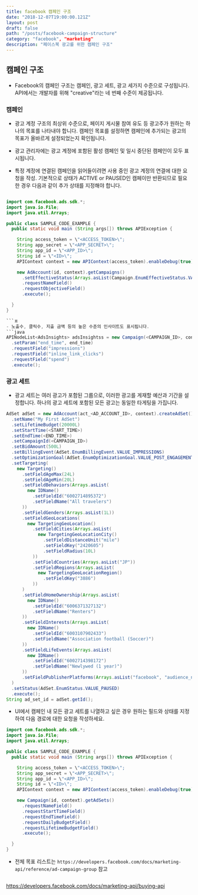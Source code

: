 ```yaml
---
title: facebook 캠페인 구조
date: "2018-12-07T19:00:00.121Z"
layout: post
draft: false
path: "/posts/facebook-campaign-structure"
category: "facebook", "marketing"
description: "페이스북 광고를 위한 캠페인 구조"
---
```


## 캠페인 구조
- Facebook의 캠페인 구조는 캠페인, 광고 세트, 광고 세가지 수준으로 구성됩니다. API에서는 개발자를 위해 "creative"라는 네 번째 수준이 제공됩니다.

### 캠페인
- 광고 계정 구조의 최상위 수준으로, 페이지 게시물 참여 유도 등 광고주가 원하는 하나의 목표를 나타내야 합니다. 캠페인 목표를 설정하면 캠페인에 추가되는 광고의 목표가 올바르게 설정되었는지 확인됩니다.

- 광고 관리자에는 광고 계정에 포함된 활성 캠페인 및 일시 중단된 캠페인이 모두 표시됩니다.

- 특정 계정에 연결된 캠페인을 읽어들이려면 사용 중인 광고 계정의 연결에 대한 요청을 작성. 기본적으로 상태가 ACTIVE or PAUSED인 캠페이만 반환되므로 필요한 경우 다음과 같이 추가 상태를 지정해야 합니다.

```java

import com.facebook.ads.sdk.*;
import java.io.File;
import java.util.Arrays;

public class SAMPLE_CODE_EXAMPLE {
  public static void main (String args[]) throws APIException {

    String access_token = \"<ACCESS_TOKEN>\";
    String app_secret = \"<APP_SECRET>\";
    String app_id = \"<APP_ID>\";
    String id = \"<ID>\";
    APIContext context = new APIContext(access_token).enableDebug(true);

    new AdAccount(id, context).getCampaigns()
      .setEffectiveStatus(Arrays.asList(Campaign.EnumEffectiveStatus.VALUE_ACTIVE,Campaign.EnumEffectiveStatus.VALUE_PAUSED))
      .requestNameField()
      .requestObjectiveField()
      .execute();

  }
}

```ㅍ
- 노출수, 클릭수, 지출 금액 등의 높은 수준의 인사이트도 표시됩니다.
```java
APINodeList<AdsInsights> adsInsightss = new Campaign(<CAMPAIGN_ID>, context).getInsights()
  .setParam("end_time", end_time)
  .requestField("impressions")
  .requestField("inline_link_clicks")
  .requestField("spend")
  .execute();
```

### 광고 세트
- 광고 세트는 여러 광고가 포함된 그룹으로, 이러한 광고를 게재할 예산과 기간을 설정합니다. 하나의 광고 세트에 포함된 모든 광고는 동일한 타게팅을 가집니다.

```java
AdSet adSet = new AdAccount(act_<AD_ACCOUNT_ID>, context).createAdSet()
  .setName("My First AdSet")
  .setLifetimeBudget(20000L)
  .setStartTime(<START_TIME>)
  .setEndTime(<END_TIME>)
  .setCampaignId(<CAMPAIGN_ID>)
  .setBidAmount(500L)
  .setBillingEvent(AdSet.EnumBillingEvent.VALUE_IMPRESSIONS)
  .setOptimizationGoal(AdSet.EnumOptimizationGoal.VALUE_POST_ENGAGEMENT)
  .setTargeting(
    new Targeting()
      .setFieldAgeMax(24L)
      .setFieldAgeMin(20L)
      .setFieldBehaviors(Arrays.asList(
        new IDName()
          .setFieldId("6002714895372")
          .setFieldName("All travelers")
      ))
      .setFieldGenders(Arrays.asList(1L))
      .setFieldGeoLocations(
        new TargetingGeoLocation()
          .setFieldCities(Arrays.asList(
            new TargetingGeoLocationCity()
              .setFieldDistanceUnit("mile")
              .setFieldKey("2420605")
              .setFieldRadius(10L)
          ))
          .setFieldCountries(Arrays.asList("JP"))
          .setFieldRegions(Arrays.asList(
            new TargetingGeoLocationRegion()
              .setFieldKey("3886")
          ))
      )
      .setFieldHomeOwnership(Arrays.asList(
        new IDName()
          .setFieldId("6006371327132")
          .setFieldName("Renters")
      ))
      .setFieldInterests(Arrays.asList(
        new IDName()
          .setFieldId("6003107902433")
          .setFieldName("Association football (Soccer)")
      ))
      .setFieldLifeEvents(Arrays.asList(
        new IDName()
          .setFieldId("6002714398172")
          .setFieldName("Newlywed (1 year)")
      ))
      .setFieldPublisherPlatforms(Arrays.asList("facebook", "audience_network"))
  )
  .setStatus(AdSet.EnumStatus.VALUE_PAUSED)
  .execute();
String ad_set_id = adSet.getId();
```

- UI에서 캠페인 내 모든 광고 세트를 나열하고 싶은 경우 원하는 필드와 상태를 지정하여 다음 경로에 대한 요청을 작성하세요.
```java
import com.facebook.ads.sdk.*;
import java.io.File;
import java.util.Arrays;

public class SAMPLE_CODE_EXAMPLE {
  public static void main (String args[]) throws APIException {

    String access_token = \"<ACCESS_TOKEN>\";
    String app_secret = \"<APP_SECRET>\";
    String app_id = \"<APP_ID>\";
    String id = \"<ID>\";
    APIContext context = new APIContext(access_token).enableDebug(true);

    new Campaign(id, context).getAdSets()
      .requestNameField()
      .requestStartTimeField()
      .requestEndTimeField()
      .requestDailyBudgetField()
      .requestLifetimeBudgetField()
      .execute();

  }
}
```

- 전체 목표 리스트는 ```https://developers.facebook.com/docs/marketing-api/reference/ad-campaign-group``` 참고

```

```
https://developers.facebook.com/docs/marketing-api/buying-api
```